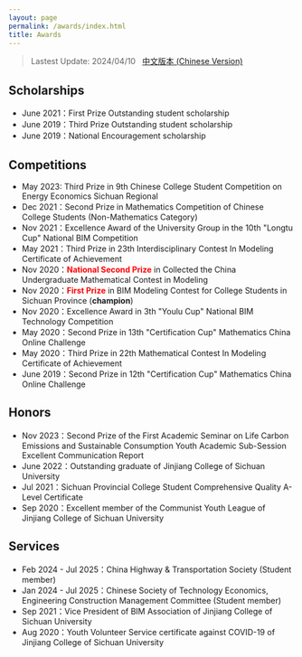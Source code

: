 ```yaml
---
layout: page
permalink: /awards/index.html
title: Awards
---
```


> Lastest Update: 2024/04/10 &nbsp; [中文版本 (Chinese Version)](https://longyistar.github.io/file/awards-zh/)

## Scholarships

- June 2021：First Prize Outstanding student scholarship
- June 2019：Third Prize Outstanding student scholarship
- June 2019：National Encouragement scholarship

## Competitions

- May 2023: Third Prize in 9th Chinese College Student Competition on Energy Economics Sichuan Regional
- Dec 2021：Second Prize in Mathematics Competition of Chinese College Students (Non-Mathematics Category)
- Nov 2021：Excellence Award of the University Group in the 10th "Longtu Cup" National BIM Competition
- May 2021：Third Prize in 23th Interdisciplinary Contest In Modeling Certificate of Achievement
- Nov 2020：**<font color='red'>National Second Prize</font>** in Collected the China Undergraduate Mathematical Contest in Modeling
- Nov 2020：**<font color='red'>First Prize</font>** in BIM Modeling Contest for College Students in Sichuan Province (**champion**)
- Nov 2020：Excellence Award in 3th "Youlu Cup" National BIM Technology Competition
- May 2020：Second Prize in 13th "Certification Cup" Mathematics China Online Challenge
- May 2020：Third Prize in 22th Mathematical Contest In Modeling Certificate of Achievement
- June 2019：Second Prize in 12th "Certification Cup" Mathematics China Online Challenge <br>

## Honors

- Nov 2023：Second Prize of the First Academic Seminar on Life Carbon Emissions and Sustainable Consumption Youth Academic Sub-Session Excellent Communication Report
- June 2022：Outstanding graduate of Jinjiang College of Sichuan University
- Jul 2021：Sichuan Provincial College Student Comprehensive Quality A-Level Certificate
- Sep 2020：Excellent member of the Communist Youth League of Jinjiang College of Sichuan University

## Services

- Feb 2024 - Jul 2025：China Highway & Transportation Society (Student member)
- Jan 2024 - Jul 2025：Chinese Society of Technology Economics, Engineering Construction Management Committee (Student member)
- Sep 2021：Vice President of BIM Association of Jinjiang College of Sichuan University
- Aug 2020：Youth Volunteer Service certificate against COVID-19 of Jinjiang College of Sichuan University<br>

